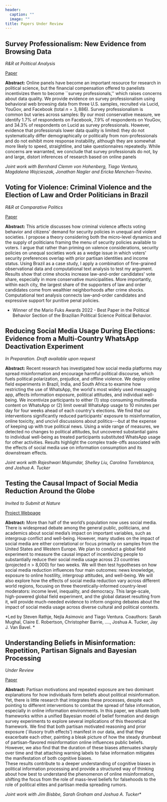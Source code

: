 ```yaml
---
header:
  caption: ""
  image: ""
title: Papers Under Review
---
```


## Survey Professionalism: New Evidence from Browsing Data

*R&R at Political Analysis*

[Paper](https://osf.io/preprints/osf/jxdc8)

**Abstract:** Online panels have become an important resource for research in political science, but the financial compensation offered to panelists incentivizes them to become \`\`survey professionals,'' which raises concerns about data quality. We provide evidence on survey professionalism using behavioral web browsing data from three U.S. samples, recruited via Lucid, YouGov, and Facebook (total $n = 3,886$). Survey professionalism is common but varies across samples: By our most conservative measure, we identify 1.7% of respondents on Facebook, 7.9% of respondents on YouGov, and 34.3% of respondents on Lucid as survey professionals. However, evidence that professionals lower data quality is limited: they do not systematically differ demographically or politically from non-professionals and do not exhibit more response instability, although they are somewhat more likely to speed, straightline, and take questionnaires repeatedly. While concerns are warranted, we conclude that survey professionals do not, by and large, distort inferences of research based on online panels

*Joint work with Bernhard Clemm von Hohenberg, Tiago Ventura, Magdalena Wojcieszak, Jonathan Nagler and Ericka Menchen-Trevino*.



## Voting for Violence: Criminal Violence and the Election of Law and Order Politicians in Brazil

*R&R at Comparative Politics*

[Paper](https://venturatiago.com/files/ventura_voting_for_violence_jmp.pdf)

**Abstract:** This article discusses how criminal violence affects voting behavior and citizens' demand for security policies in unequal and violent societies. I propose a theory considering both the micro-level dynamics and the supply of politicians framing the menu of security policies available to voters. I argue that rather than priming on valence considerations, security policies on unequal societies work as a wedge issue in which voters' security preferences overlap with prior partisan identities and income status. Using Brazil as a case study, I apply a combination of fine-grained observational data and computational text analysis to test my argument. Results show that crime shocks increase law-and-order candidates' vote share, especially in more conservative municipalities. More importantly, within each city, the largest share of the supporters of law and order candidates come from wealthier neighborhoods after crime shocks. Computational text analysis connects law-and-order candidates and expressive support for punitive penal policies.

-   Winner of the Mario Fuks Awards 2022 - Best Paper in the Political Behavior Section of the Brazilian Political Science Political Behavior.

## Reducing Social Media Usage During Elections: Evidence from a Multi-Country WhatsApp Deactivation Experiment

*In Preparation. Draft available upon request*

**Abstract:**  Recent research has investigated how social media platforms may spread misinformation and encourage harmful political discourse, which fuels political polarization, prejudice, and offline violence. We deploy online field experiments in Brazil, India, and South Africa to examine how restricting the use of WhatsApp, the world's most widely used messaging app, affects information exposure, political attitudes, and individual well-being. We incentivize participants to either (1) stop consuming multimedia content on WhatsApp or (2) limit overall WhatsApp usage to 10 minutes per day for four weeks ahead of each country's elections. We find that our interventions significantly reduced participants’ exposure to misinformation, online toxicity, and uncivil discussions about politics---but at the expense of keeping up with true political news. Using a wide range of measures, we  detected no changes to political attitudes, but uncovered substantial gains to individual well-being as treated participants substituted WhatsApp usage for other activities. Results highlight the complex trade-offs associated with the effects of social media use on information consumption and its downstream effects. 

*Joint work with Rajeshwari Majumdar, Shelley Liu, Carolina Torreblanca, and Joshua A. Tucker*

## Testing the Causal Impact of Social Media Reduction Around the Globe

*Invited to Submit at Nature*

[Project Webpage](https://globalsocialmediastudy.com/)

**Abstract:** More than half of the world’s population now uses social media. There is widespread debate among the general public, politicians, and academics about social media’s impact on important variables, such as intergroup conflict and well-being. However, many studies on the impact of social media are either correlational or focus primarily on samples from the United States and Western Europe. We plan to conduct a global field experiment to measure the causal impact of incentivizing people to substantially reduce their social media usage across 23 countries (projected n > 8,000) for two weeks. We will then test hypotheses on how social media reduction influences four main outcomes: news knowledge, exposure to online hostility, intergroup attitudes, and well-being. We will also explore how the effects of social media reduction vary across different world regions, focusing on three theoretically-informed country-level moderators: income level, inequality, and democracy. This large-scale, high-powered global field experiment, and the global dataset resulting from it, will provide much-needed evidence to inform ongoing debates about the impact of social media usage across diverse cultural and political contexts.

*Led by Steven Rathje, Nejla Asimovic and Tiago Ventura. Coauthors: Sarah Mughal, Claire E. Robertson, Christopher Barrie, ....,  Joshua A. Tucker,  Jay J. Van Bavel. *

## Understanding Beliefs in Misinformation: Repetition, Partisan Signals and Bayesian Processing

*Under Review*

[Paper](https://www.venturatiago.com/talk/ite/ite/pdf)

**Abstract:** Partisan motivations and repeated exposure are two dominant explanations for how individuals form beliefs about political misinformation. 
Yet, there is little research that integrates these processes, despite each pointing to different interventions to combat the spread of false information, especially in online information environments. 
In this paper, we situate both frameworks within a unified Bayesian model of belief formation and design survey experiments to explore several implications of this theoretical framework. 
We find that both partisan motivated reasoning and prior exposure (`illusory truth effects') manifest in our data, and that they exacerbate each other, painting a bleak picture of how the steady drumbeat of partisan-flavored misinformation online influences public beliefs. 
However, we also find that the duration of these biases attenuates sharply over time and that attaching warning labels to false information mitigates the manifestation of both cognitive biases.  
These results contribute to a deeper understanding of cognitive biases in political information processing and provide a structured way of thinking about how best to understand the phenomenon of online misinformation, shifting the focus from the role of mass-level beliefs for falsehoods to the role of political elites and partisan media spreading rumors.

*Joint work with Jim Bisbbe, Sarah Graham and Joshua A. Tucker**

